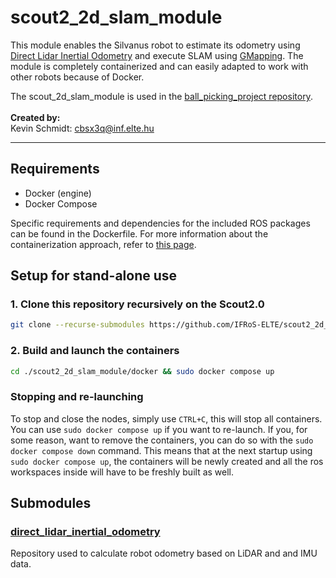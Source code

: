 # scout2_2d_slam_module

This module enables the Silvanus robot to estimate its odometry using [Direct Lidar Inertial Odometry](https://github.com/vectr-ucla/direct_lidar_inertial_odometry) and execute SLAM using [GMapping](https://wiki.ros.org/gmapping). The module is completely containerized and can easily adapted to work with other robots because of Docker.

The scout_2d_slam_module is used in the [ball_picking_project repository](https://github.com/IFRoS-ELTE/ball_picking_project).
<br><br>
**Created by:** <br>
Kevin Schmidt: cbsx3q@inf.elte.hu

---

## Requirements

- Docker (engine)
- Docker Compose

Specific requirements and dependencies for the included ROS packages can be found in the Dockerfile. For more information about the containerization approach, refer to [this page](https://github.com/IFRoS-ELTE/ball_picking_project/blob/main/docs/docker.md).

## Setup for stand-alone use

### 1. Clone this repository recursively on the Scout2.0

```bash
git clone --recurse-submodules https://github.com/IFRoS-ELTE/scout2_2d_slam_module
```

### 2. Build and launch the containers

```bash
cd ./scout2_2d_slam_module/docker && sudo docker compose up
```

### Stopping and re-launching

To stop and close the nodes, simply use `CTRL+C`, this will stop all containers. You can use `sudo docker compose up` if you want to re-launch. If you, for some reason, want to remove the containers, you can do so with the `sudo docker compose down` command. This means that at the next startup using `sudo docker compose up`, the containers will be newly created and all the ros workspaces inside will have to be freshly built as well.

## Submodules

### [direct_lidar_inertial_odometry](https://github.com/vectr-ucla/direct_lidar_inertial_odometry)

Repository used to calculate robot odometry based on LiDAR and and IMU data.
